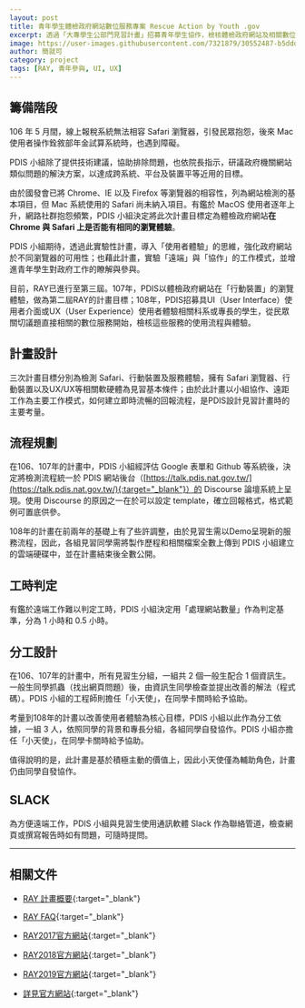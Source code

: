```yaml
---
layout: post
title: 青年學生體檢政府網站數位服務專案 Rescue Action by Youth .gov
excerpt: 透過「大專學生公部門見習計畫」招募青年學生協作，檢核體檢政府網站及相關數位服務。
image: https://user-images.githubusercontent.com/7321879/30552487-b5ddd068-9cd0-11e7-8773-f94f81af7a7c.png
author: 簡就可
category: project
tags: [RAY, 青年參與, UI, UX]
---
```


## 籌備階段

106 年 5 月間，線上報稅系統無法相容 Safari 瀏覽器，引發民眾抱怨，後來 Mac 使用者操作銓敘部年金試算系統時，也遇到障礙。

PDIS 小組除了提供技術建議，協助排除問題，也依院長指示，研議政府機關網站類似問題的解決方案，以達成跨系統、平台及裝置平等近用的目標。

由於國發會已將 Chrome、IE 以及 Firefox 等瀏覽器的相容性，列為網站檢測的基本項目，但 Mac 系統使用的 Safari 尚未納入項目。有鑑於 MacOS 使用者逐年上升，網路社群抱怨頻繁，PDIS 小組決定將此次計畫目標定為體檢政府網站**在 Chrome 與 Safari 上是否能有相同的瀏覽體驗**。

PDIS 小組期待，透過此實驗性計畫，導入「使用者體驗」的思維，強化政府網站於不同瀏覽器的可用性；也藉此計畫，實驗「遠端」與「協作」的工作模式，並增進青年學生對政府工作的瞭解與參與。

目前，RAY已進行至第三屆。107年，PDIS以體檢政府網站在「行動裝置」的瀏覽體驗，做為第二屆RAY的計畫目標；108年，PDIS招募具UI（User Interface）使用者介面或UX（User Experience）使用者體驗相關科系或專長的學生，從民眾關切議題直接相關的數位服務開始，檢核這些服務的使用流程與體驗。

## 計畫設計

三次計畫目標分別為檢測 Safari、行動裝置及服務體驗，擁有 Safari 瀏覽器、行動裝置以及UX/UX等相關軟硬體為見習基本條件；由於此計畫以小組協作、遠距工作為主要工作模式，如何建立即時流暢的回報流程，是PDIS設計見習計畫時的主要考量。

## 流程規劃

在106、107年的計畫中，PDIS 小組經評估 Google 表單和 Github 等系統後，決定將檢測流程統一於 PDIS 網站後台（[https://talk.pdis.nat.gov.tw/](https://talk.pdis.nat.gov.tw/){:target="_blank"}）的 Discourse 論壇系統上呈現。使用 Discourse 的原因之一在於可以設定 template，確立回報格式，格式範例可置底供參。

108年的計畫在前兩年的基礎上有了些許調整，由於見習生需以Demo呈現新的服務流程，因此，各組見習同學需將製作歷程和相關檔案全數上傳到 PDIS 小組建立的雲端硬碟中，並在計畫結束後全數公開。

## 工時判定

有鑑於遠端工作難以判定工時，PDIS 小組決定用「處理網站數量」作為判定基準，分為 1 小時和 0.5 小時。

## 分工設計

在106、107年的計畫中，所有見習生分組，一組共 2 個一般生配合 1 個資訊生。一般生同學抓蟲（找出網頁問題）後，由資訊生同學檢查並提出改善的解法（程式碼）。PDIS 小組的工程師則擔任「小天使」，在同學卡關時給予協助。

考量到108年的計畫以改善使用者體驗為核心目標，PDIS 小組以此作為分工依據，一組 3 人，依照同學的背景和專長分組，各組同學自發協作。PDIS 小組亦擔任「小天使」，在同學卡關時給予協助。

值得說明的是，此計畫是基於積極主動的價值上，因此小天使僅為輔助角色，計畫仍由同學自發協作。

## SLACK

為方便遠端工作，PDIS 小組與見習生使用通訊軟體 Slack 作為聯絡管道，檢查網頁或撰寫報告時如有問題，可隨時提問。

---

## 相關文件

- [RAY 計畫概要](https://docs.google.com/document/d/1frpciBMwBz0SjOfoB6DIukM6OR3slcpfINa6PevCJtk/){:target="_blank"}

- [RAY FAQ](http://ray.pdis.tw/#faq){:target="_blank"}

- [RAY2017官方網站](https://ray2017.pdis.nat.gov.tw/){:target="_blank"}

- [RAY2018官方網站](https://ray2018.pdis.nat.gov.tw/){:target="_blank"}

- [RAY2019官方網站](https://ray.pdis.nat.gov.tw/){:target="_blank"}
- [詳見官方網站](https://ray2017.pdis.nat.gov.tw/){:target="_blank"}
